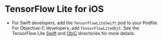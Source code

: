 # TensorFlow Lite for iOS
- For Swift developers, add the `TensorFlowLiteSwift` pod to your Podfile. For
  Objective-C developers, add `TensorFlowLiteObjC`. See the TensorFlow Lite
  [Swift](https://github.com/galeone/tensorflow/tree/master/tensorflow/lite/swift)
  and
  [ObjC](https://github.com/galeone/tensorflow/tree/master/tensorflow/lite/objc)
  directories for more details.
